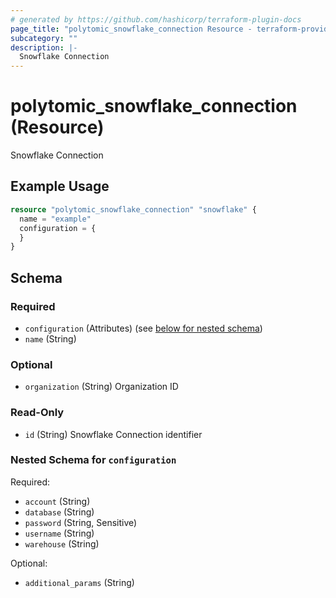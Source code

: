 ```yaml
---
# generated by https://github.com/hashicorp/terraform-plugin-docs
page_title: "polytomic_snowflake_connection Resource - terraform-provider-polytomic"
subcategory: ""
description: |-
  Snowflake Connection
---
```


# polytomic_snowflake_connection (Resource)

Snowflake Connection

## Example Usage

```terraform
resource "polytomic_snowflake_connection" "snowflake" {
  name = "example"
  configuration = {
  }
}
```

<!-- schema generated by tfplugindocs -->
## Schema

### Required

- `configuration` (Attributes) (see [below for nested schema](#nestedatt--configuration))
- `name` (String)

### Optional

- `organization` (String) Organization ID

### Read-Only

- `id` (String) Snowflake Connection identifier

<a id="nestedatt--configuration"></a>
### Nested Schema for `configuration`

Required:

- `account` (String)
- `database` (String)
- `password` (String, Sensitive)
- `username` (String)
- `warehouse` (String)

Optional:

- `additional_params` (String)


